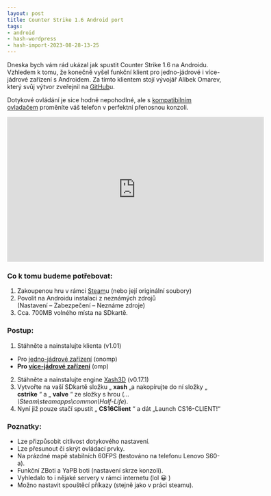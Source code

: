 ```yaml
---
layout: post
title: Counter Strike 1.6 Android port
tags:
- android
- hash-wordpress
- hash-import-2023-08-28-13-25
---
```


Dneska bych vám rád ukázal jak spustit Counter Strike 1.6 na Androidu. Vzhledem k tomu, že konečně vyšel funkční klient pro jedno-jádrové i více-jádrové zařízení s Androidem. Za tímto klientem stojí vývojář&nbsp;Alibek Omarev, který svůj výtvor zveřejnil na [GitHub](https://github.com/a1batross)u.

Dotykové ovládání je sice hodně nepohodlné, ale s [kompatibilním ovladačem](https://steelseries.com/gaming-controllers) proměníte váš telefon v perfektní přenosnou konzoli.

<iframe loading="lazy" title="Counter Strike 1.6 Android Gameplay :)" width="600" height="338" src="https://www.youtube.com/embed/EWx6_jLia4Y?feature=oembed" frameborder="0" allow="accelerometer; autoplay; encrypted-media; gyroscope; picture-in-picture" allowfullscreen></iframe>

### Co k tomu budeme potřebovat:

1. Zakoupenou hru v rámci [Steam](http://store.steampowered.com/app/10/)u (nebo její originální soubory)
2. Povolit na Androidu instalaci z neznámých zdrojů  
(Nastavení – Zabezpečení – Neznáme zdroje)
3. Cca. 700MB volného místa na SDkartě.

### Postup:

1. Stáhněte a nainstalujte klienta (v1.01)
  - Pro [jedno-jádrové zařízení](https://github.com/SDLash3D/cs16-client/releases/download/v1.01/cs16-client-release-noomp.apk) (onomp)
  - **Pro [více-jádrové zařízení](https://github.com/SDLash3D/cs16-client/releases/download/v1.01/cs16-client-release-omp.apk)** (omp)
2. Stáhněte a nainstalujte engine&nbsp;[Xash3D](https://github.com/SDLash3D/xash3d-android-project/releases/download/v0.17.1/xash3d-android-0.17.1.apk) (v0.17.1)
3. Vytvořte na vaší SDkartě složku „ **xash** „a nakopírujte do ní složky „ **cstrike** “ a „ **valve** “ ze složky s hrou&nbsp;(_…\Steam\steamapps\common\Half-Life_).
4. Nyní již pouze stačí spustit „ **CS16Client** “ a dát „Launch CS16-CLIENT!“

### Poznatky:

- Lze přizpůsobit citlivost dotykového nastavení.
- Lze přesunout či skrýt ovládací prvky.
- Na prázdné mapě stabilních 60FPS (testováno na telefonu Lenovo S60-a).
- Funkční ZBoti a YaPB boti (nastavení skrze konzoli).
- Vyhledalo to i nějaké servery v rámci internetu (lol 😀 )
- Možno nastavit&nbsp;spouštěcí&nbsp;příkazy (stejně jako v práci steamu).

&nbsp;

<!--kg-card-end: html-->